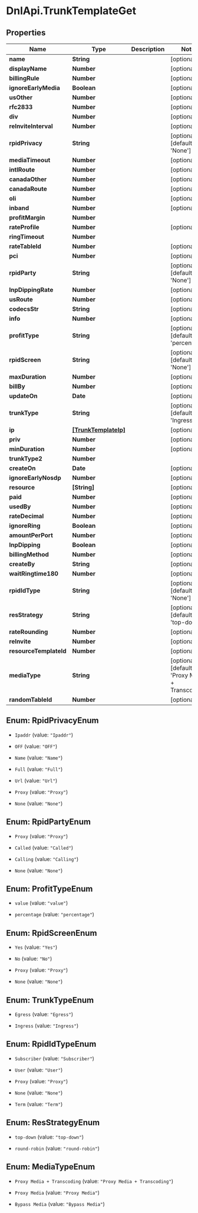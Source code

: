 # DnlApi.TrunkTemplateGet

## Properties
Name | Type | Description | Notes
------------ | ------------- | ------------- | -------------
**name** | **String** |  | [optional] 
**displayName** | **Number** |  | [optional] 
**billingRule** | **Number** |  | [optional] 
**ignoreEarlyMedia** | **Boolean** |  | [optional] 
**usOther** | **Number** |  | [optional] 
**rfc2833** | **Number** |  | [optional] 
**div** | **Number** |  | [optional] 
**reInviteInterval** | **Number** |  | [optional] 
**rpidPrivacy** | **String** |  | [optional] [default to &#39;None&#39;]
**mediaTimeout** | **Number** |  | [optional] 
**intlRoute** | **Number** |  | [optional] 
**canadaOther** | **Number** |  | [optional] 
**canadaRoute** | **Number** |  | [optional] 
**oli** | **Number** |  | [optional] 
**inband** | **Number** |  | [optional] 
**profitMargin** | **Number** |  | 
**rateProfile** | **Number** |  | [optional] 
**ringTimeout** | **Number** |  | 
**rateTableId** | **Number** |  | [optional] 
**pci** | **Number** |  | [optional] 
**rpidParty** | **String** |  | [optional] [default to &#39;None&#39;]
**lnpDippingRate** | **Number** |  | [optional] 
**usRoute** | **Number** |  | [optional] 
**codecsStr** | **String** |  | [optional] 
**info** | **Number** |  | [optional] 
**profitType** | **String** |  | [optional] [default to &#39;percentage&#39;]
**rpidScreen** | **String** |  | [optional] [default to &#39;None&#39;]
**maxDuration** | **Number** |  | [optional] 
**billBy** | **Number** |  | [optional] 
**updateOn** | **Date** |  | [optional] 
**trunkType** | **String** |  | [optional] [default to &#39;Ingress&#39;]
**ip** | [**[TrunkTemplateIp]**](TrunkTemplateIp.md) |  | [optional] 
**priv** | **Number** |  | [optional] 
**minDuration** | **Number** |  | [optional] 
**trunkType2** | **Number** |  | 
**createOn** | **Date** |  | [optional] 
**ignoreEarlyNosdp** | **Number** |  | [optional] 
**resource** | **[String]** |  | [optional] 
**paid** | **Number** |  | [optional] 
**usedBy** | **Number** |  | [optional] 
**rateDecimal** | **Number** |  | [optional] 
**ignoreRing** | **Boolean** |  | [optional] 
**amountPerPort** | **Number** |  | [optional] 
**lnpDipping** | **Boolean** |  | [optional] 
**billingMethod** | **Number** |  | [optional] 
**createBy** | **String** |  | [optional] 
**waitRingtime180** | **Number** |  | [optional] 
**rpidIdType** | **String** |  | [optional] [default to &#39;None&#39;]
**resStrategy** | **String** |  | [optional] [default to &#39;top-down&#39;]
**rateRounding** | **Number** |  | [optional] 
**reInvite** | **Number** |  | [optional] 
**resourceTemplateId** | **Number** |  | [optional] 
**mediaType** | **String** |  | [optional] [default to &#39;Proxy Media + Transcoding&#39;]
**randomTableId** | **Number** |  | [optional] 


<a name="RpidPrivacyEnum"></a>
## Enum: RpidPrivacyEnum


* `Ipaddr` (value: `"Ipaddr"`)

* `OFF` (value: `"OFF"`)

* `Name` (value: `"Name"`)

* `Full` (value: `"Full"`)

* `Url` (value: `"Url"`)

* `Proxy` (value: `"Proxy"`)

* `None` (value: `"None"`)




<a name="RpidPartyEnum"></a>
## Enum: RpidPartyEnum


* `Proxy` (value: `"Proxy"`)

* `Called` (value: `"Called"`)

* `Calling` (value: `"Calling"`)

* `None` (value: `"None"`)




<a name="ProfitTypeEnum"></a>
## Enum: ProfitTypeEnum


* `value` (value: `"value"`)

* `percentage` (value: `"percentage"`)




<a name="RpidScreenEnum"></a>
## Enum: RpidScreenEnum


* `Yes` (value: `"Yes"`)

* `No` (value: `"No"`)

* `Proxy` (value: `"Proxy"`)

* `None` (value: `"None"`)




<a name="TrunkTypeEnum"></a>
## Enum: TrunkTypeEnum


* `Egress` (value: `"Egress"`)

* `Ingress` (value: `"Ingress"`)




<a name="RpidIdTypeEnum"></a>
## Enum: RpidIdTypeEnum


* `Subscriber` (value: `"Subscriber"`)

* `User` (value: `"User"`)

* `Proxy` (value: `"Proxy"`)

* `None` (value: `"None"`)

* `Term` (value: `"Term"`)




<a name="ResStrategyEnum"></a>
## Enum: ResStrategyEnum


* `top-down` (value: `"top-down"`)

* `round-robin` (value: `"round-robin"`)




<a name="MediaTypeEnum"></a>
## Enum: MediaTypeEnum


* `Proxy Media + Transcoding` (value: `"Proxy Media + Transcoding"`)

* `Proxy Media` (value: `"Proxy Media"`)

* `Bypass Media` (value: `"Bypass Media"`)




